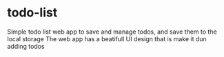 # todo-list
 Simple todo list web app to save and manage todos, and save them to the local storage The web app has a beatifull UI design that is make it dun adding todos 
